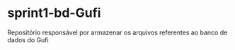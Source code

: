 # sprint1-bd-Gufi
Repositório responsável por armazenar os arquivos referentes ao banco de dados do Gufi
